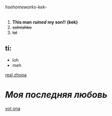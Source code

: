 ###### hsehomeworks-kek-
1. **This man**
***ruined***
**my son!!**
__(kek)__
2. ~~solnishko~~
3. ~~lol~~


## ti:
- loh
- meh

[real zhopa](http://www.bing.com/search?q=hse.ru&src=IE-SearchBox&FORM=IESR02)

# ***Моя последняя любовь***
[vot ona](http://librebook.me/pompes_funebres/vol1/1)

